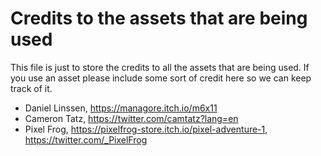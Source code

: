 # Credits to the assets that are being used

This file is just to store the credits to all the assets that are being used. If you use an asset please include some sort of credit here so we can keep track of it.

- Daniel Linssen, https://managore.itch.io/m6x11
- Cameron Tatz, https://twitter.com/camtatz?lang=en
- Pixel Frog, https://pixelfrog-store.itch.io/pixel-adventure-1, https://twitter.com/_PixelFrog
